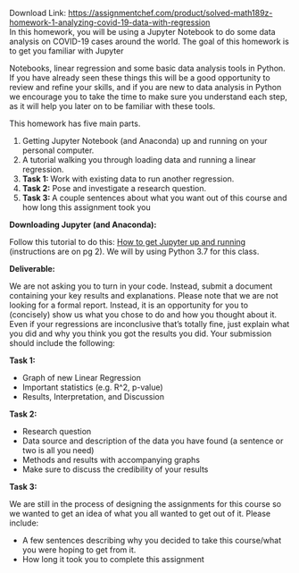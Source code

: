 Download Link: https://assignmentchef.com/product/solved-math189z-homework-1-analyzing-covid-19-data-with-regression
<br>
In this homework, you will be using a Jupyter Notebook to do some data analysis on COVID-19 cases around the world. The goal of this homework is to get you familiar with Jupyter

Notebooks, linear regression and some basic data analysis tools in Python. If you have already seen these things this will be a good opportunity to review and refine your skills, and if you are new to data analysis in Python we encourage you to take the time to make sure you understand each step, as it will help you later on to be familiar with these tools.




This homework has five main parts.

<ol>

 <li>Getting Jupyter Notebook (and Anaconda) up and running on your personal computer.</li>

 <li>A tutorial walking you through loading data and running a linear regression.</li>

 <li><strong>Task 1: </strong>Work with existing data to run another regression.​</li>

 <li><strong>Task 2:</strong> Pose and investigate a research question.​</li>

 <li><strong>Task 3: </strong>A couple sentences about what you want out of this course and how long this​ assignment took you</li>

</ol>




<strong>Downloading Jupyter (and Anaconda): </strong>

Follow this tutorial to do this: <a href="https://jupyter-notebook-beginner-guide.readthedocs.io/en/latest/what_is_jupyter.html">How to get Jupyter up and runnin</a><u>​ </u><a href="https://jupyter-notebook-beginner-guide.readthedocs.io/en/latest/what_is_jupyter.html">g</a> (instructions are on pg 2). We​ will by using Python 3.7 for this class.







<strong>Deliverable: </strong>

We are not asking you to turn in your code. Instead, submit a document containing your key results and explanations. Please note that we are not looking for a formal report. Instead, it is an opportunity for you to (concisely) show us what you chose to do and how you thought about it. Even if your regressions are inconclusive that’s totally fine, just explain what you did and why you think you got the results you did. Your submission should include the following:

<strong> </strong>

<strong>Task 1: </strong>

<ul>

 <li>Graph of new Linear Regression</li>

 <li>Important statistics (e.g. R^2, p-value)</li>

 <li>Results, Interpretation, and Discussion</li>

</ul>




<strong>Task 2: </strong>

<ul>

 <li>Research question</li>

 <li>Data source and description of the data you have found (a sentence or two is all you need)</li>

 <li>Methods and results with accompanying graphs</li>

 <li>Make sure to discuss the credibility of your results</li>

</ul>




<strong> </strong>

<strong>Task 3: </strong>

We are still in the process of designing the assignments for this course so we wanted to get an idea of what you all wanted to get out of it. Please include:

<ul>

 <li>A few sentences describing why you decided to take this course/what you were hoping to get from it.</li>

 <li>How long it took you to complete this assignment</li>

</ul>





